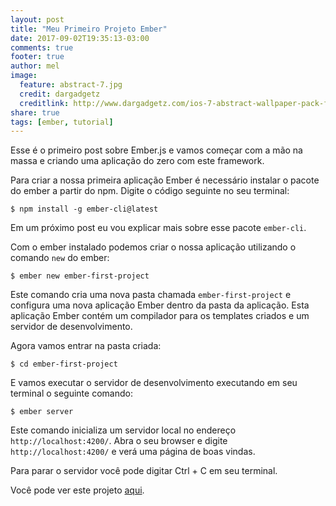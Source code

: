 ```yaml
---
layout: post
title: "Meu Primeiro Projeto Ember"
date: 2017-09-02T19:35:13-03:00
comments: true
footer: true
author: mel
image:
  feature: abstract-7.jpg
  credit: dargadgetz
  creditlink: http://www.dargadgetz.com/ios-7-abstract-wallpaper-pack-for-iphone-5-and-ipod-touch-retina/
share: true
tags: [ember, tutorial]
---
```


Esse é o primeiro post sobre Ember.js e vamos começar com a mão na massa e criando uma aplicação do zero com este framework.

Para criar a nossa primeira aplicação Ember é necessário instalar o pacote do ember a partir do npm. Digite o código seguinte no seu terminal:

```shell
$ npm install -g ember-cli@latest
```
Em um próximo post eu vou explicar mais sobre esse pacote `ember-cli`.

Com o ember instalado podemos criar o nossa aplicação utilizando o comando `new` do ember:

```shell
$ ember new ember-first-project
```

Este comando cria uma nova pasta chamada `ember-first-project` e configura uma nova aplicação Ember dentro da pasta da aplicação. Esta aplicação Ember contém um compilador para os templates criados e um servidor de desenvolvimento.

Agora vamos entrar na pasta criada:

```shell
$ cd ember-first-project
```

E vamos executar o servidor de desenvolvimento executando em seu terminal o seguinte comando:

```shell
$ ember server
```

Este comando inicializa um servidor local no endereço `http://localhost:4200/`. Abra o seu browser e digite `http://localhost:4200/` e verá uma página de boas vindas.

Para parar o servidor você pode digitar Ctrl + C em seu terminal.

Você pode ver este projeto [aqui](https://github.com/melderaldo/ember-projects/tree/master/ember-first-project).
